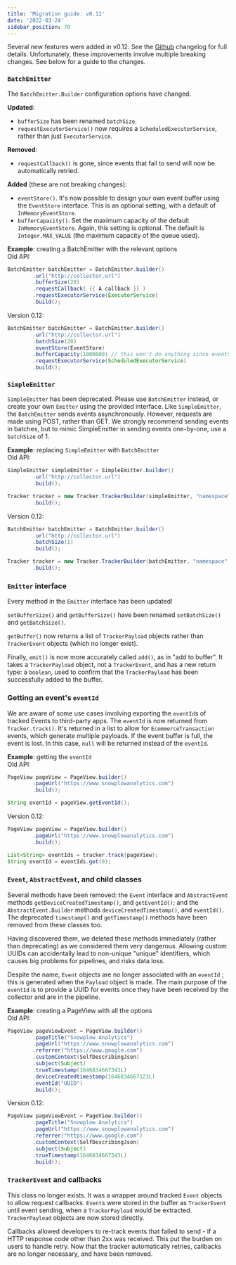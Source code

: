 ```yaml
---
title: 'Migration guide: v0.12'
date: '2022-03-24'
sidebar_position: 70
---
```


Several new features were added in v0.12. See the [Github](https://github.com/snowplow/snowplow-java-tracker) changelog for full details. Unfortunately, these improvements involve multiple breaking changes. See below for a guide to the changes.

### `BatchEmitter`

The `BatchEmitter.Builder` configuration options have changed.

**Updated**:

- `bufferSize` has been renamed `batchSize`.
- `requestExecutorService()` now requires a `ScheduledExecutorService`, rather than just `ExecutorService`.

**Removed**:

- `requestCallback()` is gone, since events that fail to send will now be automatically retried.

**Added** (these are not breaking changes):

- `eventStore()`. It's now possible to design your own event buffer using the `EventStore` interface. This is an optional setting, with a default of `InMemoryEventStore`.
- `bufferCapacity()`. Set the maximum capacity of the default `InMemoryEventStore`. Again, this setting is optional. The default is `Integer.MAX_VALUE` (the maximum capacity of the queue used).

**Example**: creating a BatchEmitter with the relevant options  
Old API:

```java
BatchEmitter batchEmitter = BatchEmitter.builder()
        .url("http://collector.url")
        .bufferSize(20)
        .requestCallback( {{ A callback }} )
        .requestExecutorService(ExecutorService)
        .build();
```

Version 0.12:

```java
BatchEmitter batchEmitter = BatchEmitter.builder()
        .url("http://collector.url")
        .batchSize(20)
        .eventStore(EventStore)
        .bufferCapacity(1000000) // this won't do anything since eventStore is specified
        .requestExecutorService(ScheduledExecutorService)
        .build();
```

### `SimpleEmitter`

`SimpleEmitter` has been deprecated. Please use `BatchEmitter` instead, or create your own `Emitter` using the provided interface. Like `SimpleEmitter`, the `BatchEmitter` sends events asynchronously. However, requests are made using POST, rather than GET. We strongly recommend sending events in batches, but to mimic SimpleEmitter in sending events one-by-one, use a `batchSize` of 1.

**Example**: replacing `SimpleEmitter` with `BatchEmitter`  
Old API:

```java
SimpleEmitter simpleEmitter = SimpleEmitter.builder()
        .url("http://collector.url")
        .build();

Tracker tracker = new Tracker.TrackerBuilder(simpleEmitter, "namespace", "appId")
        .build();
```

Version 0.12:

```java
BatchEmitter batchEmitter = BatchEmitter.builder()
        .url("http://collector.url")
        .batchSize(1)
        .build();

Tracker tracker = new Tracker.TrackerBuilder(batchEmitter, "namespace", "appId")
        .build();
```

### `Emitter` interface

Every method in the `Emitter` interface has been updated!

`setBufferSize()` and `getBufferSize()` have been renamed `setBatchSize()` and `getBatchSize()`.

`getBuffer()` now returns a list of `TrackerPayload` objects rather than `TrackerEvent` objects (which no longer exist).

Finally, `emit()` is now more accurately called `add()`, as in "add to buffer". It takes a `TrackerPayload` object, not a `TrackerEvent`, and has a new return type: a `boolean`, used to confirm that the `TrackerPayload` has been successfully added to the buffer.

### Getting an event's `eventId`

We are aware of some use cases involving exporting the `eventId`s of tracked Events to third-party apps. The `eventId` is now returned from `Tracker.track()`. It's returned in a list to allow for `EcommerceTransaction` events, which generate multiple payloads. If the event buffer is full, the event is lost. In this case, `null` will be returned instead of the `eventId`.

**Example**: getting the `eventId`  
Old API:

```java
PageView pageView = PageView.builder()
        .pageUrl("https://www.snowplowanalytics.com")
        .build();

String eventId = pageView.getEventId();
```

Version 0.12:

```java
PageView pageView = PageView.builder()
        .pageUrl("https://www.snowplowanalytics.com")
        .build();

List<String> eventIds = tracker.track(pageView);
String eventId = eventIds.get(0);
```

### `Event`, `AbstractEvent`, and child classes

Several methods have been removed: the `Event` interface and `AbstractEvent` methods `getDeviceCreatedTimestamp()`, and `getEventId()`; and the `AbstractEvent.Builder` methods `deviceCreatedTimestamp()`, and `eventId()`. The deprecated `timestamp()` and `getTimestamp()` methods have been removed from these classes too.

Having discovered them, we deleted these methods immediately (rather than deprecating) as we considered them very dangerous. Allowing custom UUIDs can accidentally lead to non-unique "unique" identifiers, which causes big problems for pipelines, and risks data loss.

Despite the name, `Event` objects are no longer associated with an `eventId` ; this is generated when the `Payload` object is made. The main purpose of the `eventId` is to provide a UUID for events once they have been received by the collector and are in the pipeline.

**Example**: creating a PageView with all the options  
Old API:

```java
PageView pageViewEvent = PageView.builder()
        .pageTitle("Snowplow Analytics")
        .pageUrl("https://www.snowplowanalytics.com")
        .referrer("https://www.google.com")
        .customContext(SelfDescribingJson)
        .subject(Subject)
        .trueTimestamp(1646834667343L)
        .deviceCreatedtimestamp(1646834667123L)
        .eventId("UUID")
        .build();
```

Version 0.12:

```java
PageView pageViewEvent = PageView.builder()
        .pageTitle("Snowplow Analytics")
        .pageUrl("https://www.snowplowanalytics.com")
        .referrer("https://www.google.com")
        .customContext(SelfDescribingJson)
        .subject(Subject)
        .trueTimestamp(1646834667343L)
        .build();
```

### `TrackerEvent` and callbacks

This class no longer exists. It was a wrapper around tracked `Event` objects to allow request callbacks. `Event`s were stored in the buffer as `TrackerEvent` until event sending, when a `TrackerPayload` would be extracted. `TrackerPayload` objects are now stored directly.

Callbacks allowed developers to re-track events that failed to send - if a HTTP response code other than 2xx was received. This put the burden on users to handle retry. Now that the tracker automatically retries, callbacks are no longer necessary, and have been removed.
